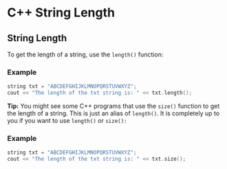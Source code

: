# C++ String Length
## String Length
To get the length of a string, use the `length()` function:

### Example
```c++
string txt = "ABCDEFGHIJKLMNOPQRSTUVWXYZ";
cout << "The length of the txt string is: " << txt.length();
```


**Tip:** You might see some C++ programs that use the ``size()`` function to get the length of a string. This is just an alias of ``length()``. It is completely up to you if you want to use `length()` or ``size():``

### Example
```c++
string txt = "ABCDEFGHIJKLMNOPQRSTUVWXYZ";
cout << "The length of the txt string is: " << txt.size();
```

